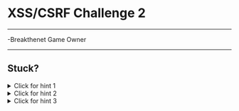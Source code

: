# XSS/CSRF Challenge 2

----------------------



-Breakthenet Game Owner

----------------------

Stuck? 
----------------------
<details> 
  <summary>Click for hint 1</summary>
   Looking at the code, we see [the code is now checking](https://github.com/breakthenet/file-upload-exercises/blob/master/preferences_c2.php#L219-L227) the mime-type of the file being uploaded - but who sets that mime-type value?
</details>

<details> 
  <summary>Click for hint 2</summary>
   When your browser sends the file via the upload form to the server, your browser is automatically including a Content-Type in the request, telling the webserver the file is of type text/php (for example). The code rejects this, as it only accepts Content-Type of 'image/gif', 'image/jpeg', and 'image/png'. Is there a way you can override what your browser is sending in the Content-Type field?
</details>

<details> 
  <summary>Click for hint 3</summary>
   You need to intercept the request your browser makes and modify it before sending it on to the server. Here's a couple ways to approach that.
   
   1) Google Chrome Inspector, Network Tab. Right click the upload request, and export as curl. Look for the Content-Type there, modify it, and send it again (by sticking the curl command in your terminal).
   
   2) Download Firefox, and install the Tamper Data add-on for firefox. Click "Start Tamper" right before submitting your file. When you click submit and the add-on triggers, hit Tamper. In the POST-DATA on the right, a few lines down you'll find the Content-Type you need to modify. Edit it there. NOTE - Tamper Data has a bug where it may not recognize you made any changes if you ONLY edit POST-DATA on the right. To ensure it picks up and forwards your changes to the request, make a random tweak to the User-Agent on the left and it should work.
   
   3) Install a proxy like Burpe Suite's, and capture and modify the request there.
</details>



